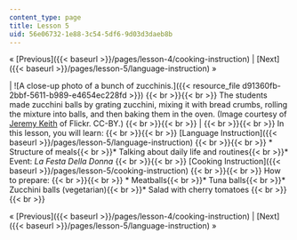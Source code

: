 ```yaml
---
content_type: page
title: Lesson 5
uid: 56e06732-1e88-3c54-5df6-9d03d3daeb8b
---
```


« [Previous]({{< baseurl >}}/pages/lesson-4/cooking-instruction) | [Next]({{< baseurl >}}/pages/lesson-5/language-instruction) »

| ![A close-up photo of a bunch of zucchinis.]({{< resource_file d91360fb-2bbf-5611-b989-e4654ec228fd >}})   {{< br >}}{{< br >}} The students made zucchini balls by grating zucchini, mixing it with bread crumbs, rolling the mixture into balls, and then baking them in the oven. (Image courtesy of [Jeremy Keith](http://www.flickr.com/photos/74105777@N00/3817108671/in/photolist-6PiFqt-6PnNDG-6Pyro8-6PKxLh-6PRo9C-6RbjuN-6STKjM-6SXGQS-6V3vGF-6VmSYD-72nYff-72PXPR-773HFF-77eZPH-77JDDd-79WRxd-79WRG5-7a9j4w-7jAGbH-7t4Bfs-7ugvQN-e6NX18-e7aD69-8Ldgdy-bpGz4X-8wdoJ5-9R4v42-9diDWC-a4zmK9-a4zpAu-amju5j-cf5QS3-9dbfQk-aNLWKZ-aNLXvX-7LvryL-8NyUaq-9cKidD-7Gvs8J-8EgCVh-9BhizJ-9BhiAJ-8b1bnm-7XzRHT-bpGyED-bVAQmT-7W7nGA-an1Gpd-aoCiFK-bpGzon-agVNjQ) of Flickr. CC-BY.) {{< br >}}{{< br >}}  |  {{< br >}}{{< br >}} In this lesson, you will learn: {{< br >}}{{< br >}} [Language Instruction]({{< baseurl >}}/pages/lesson-5/language-instruction) {{< br >}}{{< br >}} *   Structure of meals{{< br >}}*   Talking about daily life and routines{{< br >}}*   Event: _La Festa Della Donna_ {{< br >}}{{< br >}} [Cooking Instruction]({{< baseurl >}}/pages/lesson-5/cooking-instruction) {{< br >}}{{< br >}} How to prepare: {{< br >}}{{< br >}} *   Meatballs{{< br >}}*   Tuna balls{{< br >}}*   Zucchini balls (vegetarian){{< br >}}*   Salad with cherry tomatoes {{< br >}}{{< br >}}  

« [Previous]({{< baseurl >}}/pages/lesson-4/cooking-instruction) | [Next]({{< baseurl >}}/pages/lesson-5/language-instruction) »